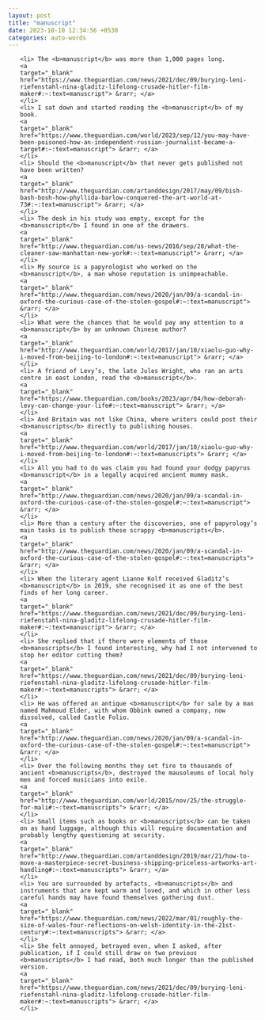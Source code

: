 ```yaml
---
layout: post
title: "manuscript"
date: 2023-10-10 12:34:56 +0530
categories: auto-words
---
```

<ol>

    <li> The <b>manuscript</b> was more than 1,000 pages long.
    <a 
    target="_blank" 
    href="https://www.theguardian.com/news/2021/dec/09/burying-leni-riefenstahl-nina-gladitz-lifelong-crusade-hitler-film-maker#:~:text=manuscript"> &rarr; </a>
    </li>
    <li> I sat down and started reading the <b>manuscript</b> of my book.
    <a 
    target="_blank" 
    href="https://www.theguardian.com/world/2023/sep/12/you-may-have-been-poisoned-how-an-independent-russian-journalist-became-a-target#:~:text=manuscript"> &rarr; </a>
    </li>
    <li> Should the <b>manuscript</b> that never gets published not have been written?
    <a 
    target="_blank" 
    href="http://www.theguardian.com/artanddesign/2017/may/09/bish-bash-bosh-how-phyllida-barlow-conquered-the-art-world-at-73#:~:text=manuscript"> &rarr; </a>
    </li>
    <li> The desk in his study was empty, except for the <b>manuscript</b> I found in one of the drawers.
    <a 
    target="_blank" 
    href="http://www.theguardian.com/us-news/2016/sep/28/what-the-cleaner-saw-manhattan-new-york#:~:text=manuscript"> &rarr; </a>
    </li>
    <li> My source is a papyrologist who worked on the <b>manuscript</b>, a man whose reputation is unimpeachable.
    <a 
    target="_blank" 
    href="http://www.theguardian.com/news/2020/jan/09/a-scandal-in-oxford-the-curious-case-of-the-stolen-gospel#:~:text=manuscript"> &rarr; </a>
    </li>
    <li> What were the chances that he would pay any attention to a <b>manuscript</b> by an unknown Chinese author?
    <a 
    target="_blank" 
    href="http://www.theguardian.com/world/2017/jan/10/xiaolu-guo-why-i-moved-from-beijing-to-london#:~:text=manuscript"> &rarr; </a>
    </li>
    <li> A friend of Levy’s, the late Jules Wright, who ran an arts centre in east London, read the <b>manuscript</b>.
    <a 
    target="_blank" 
    href="https://www.theguardian.com/books/2023/apr/04/how-deborah-levy-can-change-your-life#:~:text=manuscript"> &rarr; </a>
    </li>
    <li> And Britain was not like China, where writers could post their <b>manuscripts</b> directly to publishing houses.
    <a 
    target="_blank" 
    href="http://www.theguardian.com/world/2017/jan/10/xiaolu-guo-why-i-moved-from-beijing-to-london#:~:text=manuscripts"> &rarr; </a>
    </li>
    <li> All you had to do was claim you had found your dodgy papyrus <b>manuscript</b> in a legally acquired ancient mummy mask.
    <a 
    target="_blank" 
    href="http://www.theguardian.com/news/2020/jan/09/a-scandal-in-oxford-the-curious-case-of-the-stolen-gospel#:~:text=manuscript"> &rarr; </a>
    </li>
    <li> More than a century after the discoveries, one of papyrology’s main tasks is to publish these scrappy <b>manuscripts</b>.
    <a 
    target="_blank" 
    href="http://www.theguardian.com/news/2020/jan/09/a-scandal-in-oxford-the-curious-case-of-the-stolen-gospel#:~:text=manuscripts"> &rarr; </a>
    </li>
    <li> When the literary agent Lianne Kolf received Gladitz’s <b>manuscript</b> in 2019, she recognised it as one of the best finds of her long career.
    <a 
    target="_blank" 
    href="https://www.theguardian.com/news/2021/dec/09/burying-leni-riefenstahl-nina-gladitz-lifelong-crusade-hitler-film-maker#:~:text=manuscript"> &rarr; </a>
    </li>
    <li> She replied that if there were elements of those <b>manuscripts</b> I found interesting, why had I not intervened to stop her editor cutting them?
    <a 
    target="_blank" 
    href="https://www.theguardian.com/news/2021/dec/09/burying-leni-riefenstahl-nina-gladitz-lifelong-crusade-hitler-film-maker#:~:text=manuscripts"> &rarr; </a>
    </li>
    <li> He was offered an antique <b>manuscript</b> for sale by a man named Mahmoud Elder, with whom Obbink owned a company, now dissolved, called Castle Folio.
    <a 
    target="_blank" 
    href="http://www.theguardian.com/news/2020/jan/09/a-scandal-in-oxford-the-curious-case-of-the-stolen-gospel#:~:text=manuscript"> &rarr; </a>
    </li>
    <li> Over the following months they set fire to thousands of ancient <b>manuscripts</b>, destroyed the mausoleums of local holy men and forced musicians into exile.
    <a 
    target="_blank" 
    href="http://www.theguardian.com/world/2015/nov/25/the-struggle-for-mali#:~:text=manuscripts"> &rarr; </a>
    </li>
    <li> Small items such as books or <b>manuscripts</b> can be taken on as hand luggage, although this will require documentation and probably lengthy questioning at security.
    <a 
    target="_blank" 
    href="http://www.theguardian.com/artanddesign/2019/mar/21/how-to-move-a-masterpiece-secret-business-shipping-priceless-artworks-art-handling#:~:text=manuscripts"> &rarr; </a>
    </li>
    <li> You are surrounded by artefacts, <b>manuscripts</b> and instruments that are kept warm and loved, and which in other less careful hands may have found themselves gathering dust.
    <a 
    target="_blank" 
    href="https://www.theguardian.com/news/2022/mar/01/roughly-the-size-of-wales-four-reflections-on-welsh-identity-in-the-21st-century#:~:text=manuscripts"> &rarr; </a>
    </li>
    <li> She felt annoyed, betrayed even, when I asked, after publication, if I could still draw on two previous <b>manuscripts</b> I had read, both much longer than the published version.
    <a 
    target="_blank" 
    href="https://www.theguardian.com/news/2021/dec/09/burying-leni-riefenstahl-nina-gladitz-lifelong-crusade-hitler-film-maker#:~:text=manuscripts"> &rarr; </a>
    </li>